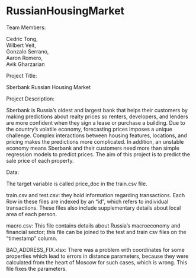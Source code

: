 # RussianHousingMarket

Team Members:
 
Cedric Tong,            	
Wilbert Veit,            	
Gonzalo Serrano,     	
Aaron Romero,        	
Avik Gharzarian     	
 
Project Title:
 
Sberbank Russian Housing Market
 
Project Description:
 
Sberbank is Russia’s oldest and largest bank that helps their customers by making predictions about realty prices so renters, developers, and lenders are more confident when they sign a lease or purchase a building. Due to the country’s volatile economy, forecasting prices imposes a unique challenge. Complex interactions between housing features, locations, and pricing makes the predictions more complicated. In addition, an unstable economy means Sberbank and their customers need more than simple regression models to predict prices. The aim of this project is to predict the sale price of each property. 

Data:

The target variable is called price_doc in the train.csv file.

train.csv and test.csv: they hold information regarding transactions. Each Row in these files are indexed by an “id”, which refers to individual transactions. These files also include supplementary details about local area of each person.

macro.csv: This file contains details about Russia’s macroeconomy and financial sector; this file can be joined to the test and train csv files on the “timestamp” column.

BAD_ADDRESS_FIX.xlsx: There was a problem with coordinates for some properties which lead to errors in distance parameters, because they were calculated from the heart of Moscow for such cases, which is wrong. This file fixes the parameters.
